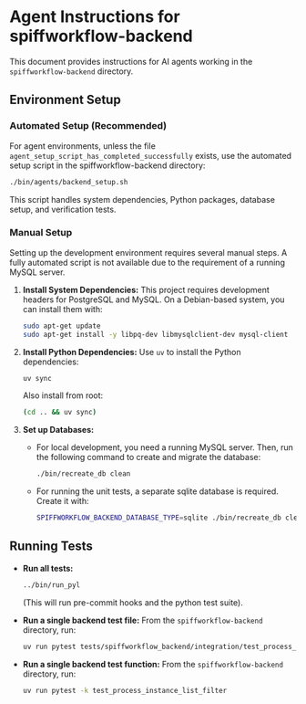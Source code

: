 # Agent Instructions for spiffworkflow-backend

This document provides instructions for AI agents working in the `spiffworkflow-backend` directory.

## Environment Setup

### Automated Setup (Recommended)

For agent environments, unless the file `agent_setup_script_has_completed_successfully` exists, use the automated setup script
in the spiffworkflow-backend directory:

```bash
./bin/agents/backend_setup.sh
```

This script handles system dependencies, Python packages, database setup, and verification tests.

### Manual Setup

Setting up the development environment requires several manual steps. A fully automated script is not available due to the requirement of a running MySQL server.

1. **Install System Dependencies:**
   This project requires development headers for PostgreSQL and MySQL. On a Debian-based system, you can install them with:

   ```bash
   sudo apt-get update
   sudo apt-get install -y libpq-dev libmysqlclient-dev mysql-client
   ```

2. **Install Python Dependencies:**
   Use `uv` to install the Python dependencies:

   ```bash
   uv sync
   ```

   Also install from root:

   ```bash
   (cd .. && uv sync)
   ```

3. **Set up Databases:**

   - For local development, you need a running MySQL server. Then, run the following command to create and migrate the database:

     ```bash
     ./bin/recreate_db clean
     ```

   - For running the unit tests, a separate sqlite database is required. Create it with:

     ```bash
     SPIFFWORKFLOW_BACKEND_DATABASE_TYPE=sqlite ./bin/recreate_db clean
     ```

## Running Tests

- **Run all tests:**

  ```bash
  ../bin/run_pyl
  ```

  (This will run pre-commit hooks and the python test suite).

- **Run a single backend test file:**
  From the `spiffworkflow-backend` directory, run:

  ```bash
  uv run pytest tests/spiffworkflow_backend/integration/test_process_model_milestones.py
  ```

- **Run a single backend test function:**
  From the `spiffworkflow-backend` directory, run:

  ```bash
  uv run pytest -k test_process_instance_list_filter
  ```
